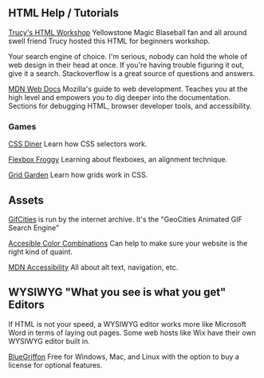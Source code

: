 ## HTML Help / Tutorials

[Trucy's HTML Workshop](https://www.youtube.com/watch?v=hnoB2sJtyOA) Yellowstone Magic Blaseball fan and all around swell friend Trucy hosted this HTML for beginners workshop.

Your search engine of choice. I'm serious, nobody can hold the whole of web design in their head at once. If you're having trouble figuring it out, give it a search. Stackoverflow is a great source of questions and answers.

[MDN Web Docs](https://developer.mozilla.org/en-US/docs/Learn) Mozilla's guide to web development. Teaches you at the high level and empowers you to dig deeper into the documentation. Sections for debugging HTML, browser developer tools, and accessibility.

### Games

[CSS Diner](https://flukeout.github.io/) Learn how CSS selectors work.

[Flexbox Froggy](http://flexboxfroggy.com/) Learning about flexboxes, an alignment technique.

[Grid Garden](https://cssgridgarden.com/) Learn how grids work in CSS.

## Assets

[GifCities](https://gifcities.org/) is run by the internet archive. It's the "GeoCities Animated GIF Search Engine"

[Accesible Color Combinations](http://colorsafe.co/) Can help to make sure your website is the right kind of quaint.

[MDN Accessibility](https://developer.mozilla.org/en-US/docs/Learn/Accessibility) All about alt text, navigation, etc.

## WYSIWYG "What you see is what you get" Editors

If HTML is not your speed, a WYSIWYG editor works more like Microsoft Word in terms of laying out pages. Some web hosts like Wix have their own WYSIWYG editor built in.

[BlueGriffon](bluegriffon.org) Free for Windows, Mac, and Linux with the option to buy a license for optional features.
